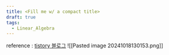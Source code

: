 ```yaml
---
title: <Fill me w/ a compact title>
draft: true
tags:
  - Linear_Algebra
---
```

 reference : [tistory 블로그](https://deep-learning-study.tistory.com/324)
![[Pasted image 20241018130153.png]]
